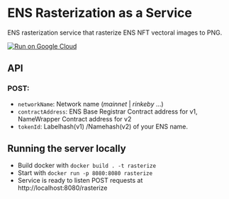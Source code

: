 # ENS Rasterization as a Service

ENS rasterization service that rasterize ENS NFT vectoral images to PNG.

[![Run on Google Cloud](https://storage.googleapis.com/cloudrun/button.svg)](https://deploy.cloud.run)

## API

### POST:

- `networkName`: Network name (_mainnet_ | _rinkeby_ ...)
- `contractAddress`: ENS Base Registrar Contract address for v1, NameWrapper Contract address for v2
- `tokenId`: Labelhash(v1) /Namehash(v2) of your ENS name.

## Running the server locally

- Build docker with `docker build . -t rasterize`
- Start with `docker run -p 8080:8080 rasterize`
- Service is ready to listen POST requests at http://localhost:8080/rasterize
